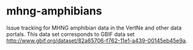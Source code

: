 # mhng-amphibians
Issue tracking for MHNG amphibian data in the VertNe and other data portals. This data set corresponds to GBIF data set http://www.gbif.org/dataset/82a65706-f762-11e1-a439-00145eb45e9a.
